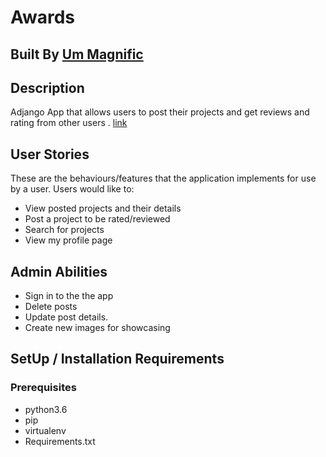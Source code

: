 # Awards
## Built By [Um Magnific](https://github.com/Magnific7/)
## Description
Adjango App that allows users to post their projects and get reviews and rating from other users . [link](https://awardsmag.herokuapp.com/)
## User Stories
These are the behaviours/features that the application implements for use by a user.
Users would like to:
* View posted projects and their details
* Post a project to be rated/reviewed
* Search for projects 
* View my profile page
## Admin Abilities
* Sign in to the the app
* Delete posts
* Update post details.
* Create new images for showcasing
## SetUp / Installation Requirements
### Prerequisites
* python3.6
* pip
* virtualenv
* Requirements.txt

